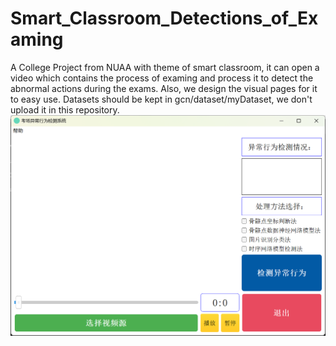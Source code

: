 # Smart_Classroom_Detections_of_Examing
A College Project from NUAA with theme of smart classroom, it can open a video which contains the process of examing and process it to detect the abnormal actions during the exams. Also, we design the visual pages for it to easy use.
Datasets should be kept in gcn/dataset/myDataset, we don't upload it in this repository.
![主页图片](index.png "主页图片示例")